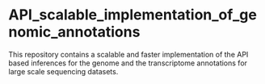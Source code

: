 # API_scalable_implementation_of_genomic_annotations
This repository contains a scalable and faster implementation of the API based inferences for the genome and the transcriptome annotations for large scale sequencing datasets. 
